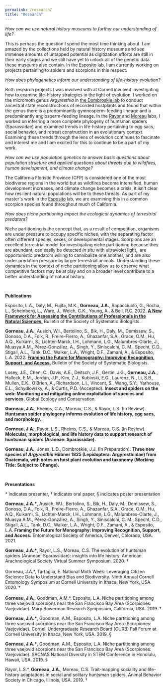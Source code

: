 ```yaml
---
permalink: /research/
title: "Research"
---
```


<p><em>How can we use natural history museums to further our understanding of life?</em></p>
<p>This is perhaps the question I spend the most time thinking about. I am amazed by the collections held by natural history museums and see immense amounts of untapped potential as digitization efforts are still in their early stages and we still have yet to unlock all of the genetic data these museums also contain. In the <a href="https://www.calacademy.org/staff/ibss/entomology/lauren-esposito">Esposito</a> lab, I am currently working on projects pertaining to spiders and scorpions in this respect.</p>
<p><em>How does phylogenetics inform our understanding of life-history evolution?</em></p>
<p>Both research projects I was involved with at Cornell involved investigating how to examine life-history strategies in the light of evolution. I worked on the micromoth genus <em>Argyresthia</em> in <a href="http://www.jasondombroskie.com/">the Dombroskie lab</a> to conduct ancestral state reconstructions of recorded hostplants and found that within the genus there is a predominantly gymnosperm-feeding lineage and a predominantly angiosperm-feeding lineage. In the <a href="https://entomology.cals.cornell.edu/people/linda-rayor/">Rayor</a> and <a href="https://www.moreaulab.entomology.cornell.edu/">Moreau</a> labs, I worked on inferring a more complete phylogeny of huntsman spiders (Sparassidae) and examined trends in life-history pertaining to egg sacs, social behavior, and retreat construction in an evolutionary context. Examining these trends through the lens of evolution continues to fascinate and interest me and I am excited for this to continue to be a part of my work.</p>
<p><em>How can we use population genetics to answer basic questions about population structure and applied questions about threats due to wildfires, human development, and climate change?</em></p>
<p>The California Floristic Province (CFP) is considered one of the most biodiverse regions in the world but as wildfires become intensified, human development increases, and climate change becomes a crisis, it isn&apos;t clear how resilient natural populations will be to these threats. As part of my master&apos;s work in the <a href="https://www.calacademy.org/staff/ibss/entomology/lauren-esposito">Esposito</a> lab, we are examining this in a common scorpion species found throughout much of California.</p>
<p><em>How does niche partitioning impact the ecological dynamics of terrestrial predators?</em></p>
<p>Niche partitioning is the concept that, as a result of competition, organisms are under pressure to occupy specific niches, with the separating factor often different species, sexes, or developmental stages. Scorpions are an excellent terrestrial model for investigating niche partitioning because they are abundant, can easily be detected <em>in situ</em> with ultraviolet light, &nbsp;are opportunistic predators willing to cannibalize one another, and are also under predation pressure by larger terrestrial animals. Understanding these dynamics in the context of niche partitioning allow us to observe what competitive factors may be at play and on a broader level contribute to a better understanding of natural history.</p>
<p><br></p>
<p><strong>Publications<br></strong></p>
<p>Esposito, L.A., Daly, M., Fujita, M.K., <strong>Gorneau, J.A.</strong>, Rapacciuolo, G., Rocha, L., Scheinberg, L., Ware, J., Welch, C.K., Young, A., &amp; Bell, R.C. 2022. <a href="https://ssbbulletin.org/article/view/8332"><strong>A New Framework for Assessing the Contributions of Professionals in the Natural Sciences.</strong></a> Bulletin of the Society of Systematic Biologists.</p>
<p><strong>Gorneau, J.A.</strong>, Ausich, W.I., Bertolino, S., Bik, H., Daly, M., Demissew, S., Donoso, D.A., Folk, R., Freire-Fierro, A., Ghazanfar, S.A., Grace, O.M., Hu, A.Q., Kulkarni, S., Lichter-Marck, I.H., Lohmann, L.G., Malumbres-Olarte, J., Muasya A.M., P&eacute;rez-Gonz&aacute;lez, A., Singh, Y., Siniscalchi, C. M., Specht, C.D., Stigall, A.L., Tank, D.C., Walker, L.A., Wright, D.F., Zamani, A., &amp; Esposito, L.A. 2022. <a href="https://ssbbulletin.org/article/view/8328"><strong>Framing the Future for Monography: Improving Recognition, Support, and Access.</strong></a> Bulletin of the Society of Systematic Biologists.</p>
<p>Losey, J.E., Chen, C., Davis, A.E., Deitsch, J.F., Gertin, J.G., <strong>Gorneau, J.A.</strong>, Hallock, E.M., Jordán, J.P., Kim, Z.J., Kubinski, E.G., Laurenz, N., Li, S.B., Mullen, E.K., O’Brien, A., Richardson, L.I., Vincent, S., Wang, S.Y., Yarhouse, E.L., Schydlowsky, A., & Curtis, P.D. (Accepted). <strong>Insect and spiders on the web: Monitoring and mitigating online exploitation of species and services.</strong> Global Ecology and Conservation.</p>
<p><strong>Gorneau, J.A.</strong>, Rheims, C.A., Moreau, C.S., &amp; Rayor, L.S. (In Review). <strong>Huntsman spider phylogeny informs evolution of life history, egg sacs, and morphology.</strong><strong><br></strong></p>
<p><strong>Gorneau, J.A.</strong>, Rayor, L.S., Rheims, C.S., & Moreau, C.S. (In Review). <strong>Molecular, morphological, and life history data to support research of huntsman spiders (Araneae: Sparassidae).</strong><br></p>
<p><strong>Gorneau, J.A.</strong>, Jones, L.D., Dombroskie, J.J. (In Preparation). <strong>Three new species of <em>Argyresthia&nbsp;</em>H&uuml;bner 1825 (Lepidoptera: Argyresthiidae) from Guatemala, with notes on host plant evolution and taxonomy (Working Title: Subject to Change).</strong></p>
<p><br></p>
<p><strong>Presentations</strong></p>
<p>* Indicates presenter<span class="ILfuVd"><span class="hgKElc">, &dagger; indicates oral paper</span></span><span class="ILfuVd"><span class="hgKElc"><span class="ILfuVd"><span class="hgKElc">, &sect;</span></span></span></span><span class="ILfuVd"><span class="hgKElc"><span class="ILfuVd"><span class="hgKElc">&nbsp;indicates poster presentation</span></span></span></span><strong><span class="ILfuVd"><span class="hgKElc"><br></span></span></strong></p>
<p><strong>Gorneau, J.A.*</strong>, Ausich, W.I., Bertolino, S., Bik, H., Daly, M., Demissew, S., Donoso, D.A., Folk, R., Freire-Fierro, A., Ghazanfar, S.A., Grace, O.M., Hu, A.Q., Kulkarni, S., Lichter-Marck, I.H., Lohmann, L.G., Malumbres-Olarte, J., Muasya A.M., P&eacute;rez-Gonz&aacute;lez, A., Singh, Y., Siniscalchi, C. M., Specht, C.D., Stigall, A.L., Tank, D.C., Walker, L.A., Wright, D.F., Zamani, A., &amp; Esposito, L.A. <strong>Framing the Future for Monography: Improving Recognition, Support, and Access.</strong> Entomological Society of America, Denver, Colorado, USA. 2021.</p>
<p><strong>Gorneau, J.A.*</strong>, Rayor, L.S., Moreau, C.S. The evolution of huntsman spiders (Araneae: Sparassidae): insights into life history. American Arachnological Society Virtual Summer Symposium. 2020. <span class="ILfuVd"><span class="hgKElc">&dagger;</span></span><br><br>Gorneau, J.A.*, Tartaglia, E. National Moth Week: Leveraging Citizen Sxcience Data to Understand Bias and Biodiversity. Ninth Annual Cornell Entomology Symposium at Cornell University in Ithaca, New York, USA. 2020. <span class="ILfuVd"><span class="hgKElc">&dagger;</span></span><br><br><strong>Gorneau, J.A.</strong>, Goodman, A.M.*, Esposito, L.A. Niche partitioning among three vaejovid scorpions near the San Francisco Bay Area (Scorpiones: Vaejovidae). Mary Bowerman Research Symposium, California, USA. 2019. &dagger;</p>
<p><strong>Gorneau, J.A.*</strong>, Goodman, A.M., Esposito, L.A. Niche partitioning among three vaejovid scorpions near the San Francisco Bay Area (Scorpiones: Vaejovidae). Cornell Undergraduate Research Board (CURB) Fall Forum at Cornell University in Ithaca, New York, USA. 2019. <span class="ILfuVd"><span class="hgKElc"><span class="ILfuVd"><span class="hgKElc">&sect;</span></span></span></span></p>
<p><strong>Gorneau, J.A.*</strong>, Goodman, A.M., Esposito, L.A. Niche partitioning among three vaejovid scorpions near the San Francisco Bay Area (Scorpiones: Vaejovidae). SACNAS National Diversity in STEM Conference in Honolulu, Hawaii, USA. 2019. <span class="ILfuVd"><span class="hgKElc"><span class="ILfuVd"><span class="hgKElc">&sect;</span></span></span></span></p>
<p>Rayor, L.S.*, <strong>Gorneau, J.A.</strong>, Moreau, C.S. Trait-mapping sociality and life-history adaptations in social and solitary huntsman spiders. Animal Behavior Society in Chicago, Illinois, USA. <span class="ILfuVd"><span class="hgKElc">2019. &dagger;</span></span></p>
<p><br></p>


